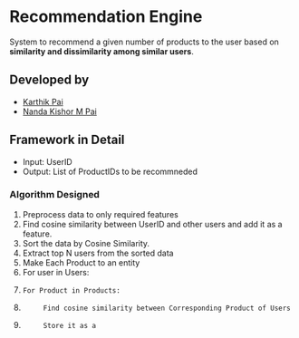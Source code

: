 # Recommendation Engine

System to recommend a given number of products to the user based on <b>similarity and dissimilarity among similar users</b>.

## Developed by
* [Karthik Pai](https://github.com/kptriescoding)
* [Nanda Kishor M Pai](https://github.com/nandakishormpai)

## Framework in Detail

- Input: UserID
- Output: List of ProductIDs to be recommneded

### Algorithm Designed
1. Preprocess data to only required features
2. Find cosine similarity between UserID and other users and add it as a feature.
3. Sort the data by Cosine Similarity.
4. Extract top N users from the sorted data
5. Make Each Product to an entity
6. For user in Users:
7.     For Product in Products:
8.          Find cosine similarity between Corresponding Product of Users
9.          Store it as a 




